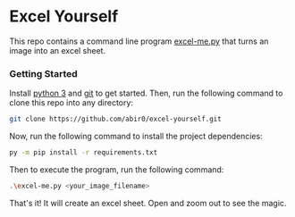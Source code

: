 Excel Yourself
==============

This repo contains a command line program [excel-me.py](https://github.com/abir0/excel-yourself/blob/main/excel-me.py) that turns an image into an excel sheet.

### Getting Started

Install [python 3](https://www.python.org/downloads/) and [git](https://git-scm.com/) to get started. Then, run the following command to clone this repo into any directory:

```bash
git clone https://github.com/abir0/excel-yourself.git
```

Now, run the following command to install the project dependencies:

```bash
py -m pip install -r requirements.txt
```

Then to execute the program, run the following command:

```bash
.\excel-me.py <your_image_filename>
```

That's it! It will create an excel sheet. Open and zoom out to see the magic.
